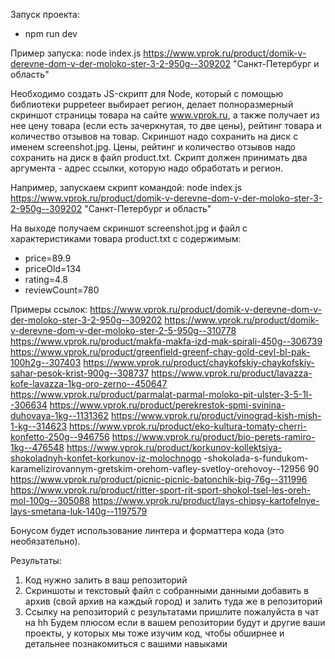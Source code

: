 Запуск проекта:
- npm run dev
  

Пример запуска:
node index.js https://www.vprok.ru/product/domik-v-derevne-dom-v-der-moloko-ster-3-2-950g--309202 "Санкт-Петербург и область"

Необходимо создать JS-скрипт для Node, который с помощью библиотеки puppeteer
выбирает регион, делает полноразмерный скриншот страницы товара на сайте
www.vprok.ru, а также получает из нее цену товара (если есть зачеркнутая, то две цены),
рейтинг товара и количество отзывов на товар.
Скриншот надо сохранить на диск с именем screenshot.jpg.
Цены, рейтинг и количество отзывов надо сохранить на диск в файл product.txt.
Скрипт должен принимать два аргумента - адрес ссылки, которую надо обработать и
регион.

Например, запускаем скрипт командой:
node index.js https://www.vprok.ru/product/domik-v-derevne-dom-v-der-moloko-ster-3-2-950g--309202
"Санкт-Петербург и область"

На выходе получаем скриншот screenshot.jpg и файл с характеристиками товара product.txt с содержимым:
- price=89.9
- priceOld=134
- rating=4.8
- reviewCount=780

Примеры ссылок:
https://www.vprok.ru/product/domik-v-derevne-dom-v-der-moloko-ster-3-2-950g--309202
https://www.vprok.ru/product/domik-v-derevne-dom-v-der-moloko-ster-2-5-950g--310778
https://www.vprok.ru/product/makfa-makfa-izd-mak-spirali-450g--306739
https://www.vprok.ru/product/greenfield-greenf-chay-gold-ceyl-bl-pak-100h2g--307403
https://www.vprok.ru/product/chaykofskiy-chaykofskiy-sahar-pesok-krist-900g--308737
https://www.vprok.ru/product/lavazza-kofe-lavazza-1kg-oro-zerno--450647
https://www.vprok.ru/product/parmalat-parmal-moloko-pit-ulster-3-5-1l--306634
https://www.vprok.ru/product/perekrestok-spmi-svinina-duhovaya-1kg--1131362
https://www.vprok.ru/product/vinograd-kish-mish-1-kg--314623
https://www.vprok.ru/product/eko-kultura-tomaty-cherri-konfetto-250g--946756
https://www.vprok.ru/product/bio-perets-ramiro-1kg--476548
https://www.vprok.ru/product/korkunov-kollektsiya-shokoladnyh-konfet-korkunov-iz-molochnogo
-shokolada-s-fundukom-karamelizirovannym-gretskim-orehom-vafley-svetloy-orehovoy--12956
90
https://www.vprok.ru/product/picnic-picnic-batonchik-big-76g--311996
https://www.vprok.ru/product/ritter-sport-rit-sport-shokol-tsel-les-oreh-mol-100g--305088
https://www.vprok.ru/product/lays-chipsy-kartofelnye-lays-smetana-luk-140g--1197579


Бонусом будет использование линтера и форматтера кода (это необязательно).

Результаты:
1. Код нужно залить в ваш репозиторий
2. Скриншоты и текстовый файл с собранными данными добавить в архив (свой
архив на каждый город) и залить туда же в репозиторий
1. Ссылку на репозиторий с результатами пришлите пожалуйста в чат на hh
Будем плюсом если в вашем репозитории будут и другие ваши проекты, у которых мы
тоже изучим код, чтобы обширнее и детальнее познакомиться с вашими навыками